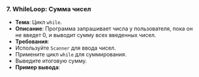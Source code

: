 
### 7. WhileLoop: Сумма чисел
- **Тема**: Цикл `while`.
- **Описание**: Программа запрашивает числа у пользователя, пока он не введет 0, и выводит сумму всех введенных чисел.
- **Требования**:
- Используйте `Scanner` для ввода чисел.
- Примените цикл `while` для суммирования.
- Выведите итоговую сумму.
- **Пример вывода**: